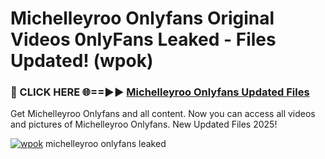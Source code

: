 # Michelleyroo Onlyfans Original Videos 0nlyFans Leaked - Files Updated! (wpok)

<h3>🔴 CLICK HERE 🌐==►► <a href="https://tinyurl.com/2jnfzry5" rel="nofollow">Michelleyroo Onlyfans Updated Files</a></h3>

Get Michelleyroo Onlyfans and all content. Now you can access all videos and pictures of Michelleyroo Onlyfans. New Updated Files 2025!

[![wpok](https://i.imgur.com/GyGTBgg.gif)](https://tinyurl.com/2jnfzry5)
michelleyroo onlyfans leaked